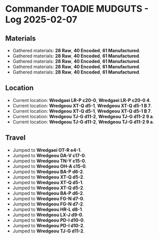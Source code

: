# Commander TOADIE MUDGUTS - Log 2025-02-07

## Materials
- Gathered materials: **28 Raw**, **40 Encoded**, **61 Manufactured**.
- Gathered materials: **28 Raw**, **40 Encoded**, **61 Manufactured**.
- Gathered materials: **28 Raw**, **40 Encoded**, **61 Manufactured**.
- Gathered materials: **28 Raw**, **40 Encoded**, **61 Manufactured**.
- Gathered materials: **28 Raw**, **40 Encoded**, **61 Manufactured**.

## Location
- Current location: **Wredgaei LR-P c20-0**, **Wredgaei LR-P c20-0 4**.
- Current location: **Wredgeou XT-Q d5-1**, **Wredgeou XT-Q d5-1 B 7**.
- Current location: **Wredgeou XT-Q d5-1**, **Wredgeou XT-Q d5-1 B 7**.
- Current location: **Wredgeou TJ-G d11-2**, **Wredgeou TJ-G d11-2 9 a**.
- Current location: **Wredgeou TJ-G d11-2**, **Wredgeou TJ-G d11-2 9 a**.

## Travel
- Jumped to **Wredgaei OT-R e4-1**.
- Jumped to **Wredgeou DA-V c17-0**.
- Jumped to **Wredgeou TN-Y c15-0**.
- Jumped to **Wredgeou OH-A c15-0**.
- Jumped to **Wredgeou BA-P d6-2**.
- Jumped to **Wredgeou XT-Q d5-2**.
- Jumped to **Wredgeou XT-Q d5-1**.
- Jumped to **Wredgeou XT-Q d5-2**.
- Jumped to **Wredgeou BA-P d6-2**.
- Jumped to **Wredgeou FG-N d7-0**.
- Jumped to **Wredgeou FG-N d7-2**.
- Jumped to **Wredgeou HR-L d8-1**.
- Jumped to **Wredgeou LX-J d9-0**.
- Jumped to **Wredgeou PD-I d10-0**.
- Jumped to **Wredgeou PD-I d10-2**.
- Jumped to **Wredgeou TJ-G d11-2**.

